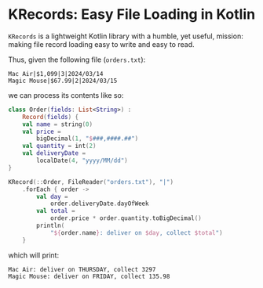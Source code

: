 # KRecords: Easy File Loading in Kotlin

`KRecords` is a lightweight Kotlin library with a humble, yet useful, mission:
making file record loading easy to write and easy to read.

Thus, given the following file (`orders.txt`):

````
Mac Air|$1,099|3|2024/03/14
Magic Mouse|$67.99|2|2024/03/15
````

we can process its contents like so:

````kotlin
class Order(fields: List<String>) :
    Record(fields) {
    val name = string(0)
    val price =
        bigDecimal(1, "$###,####.##")
    val quantity = int(2)
    val deliveryDate =
        localDate(4, "yyyy/MM/dd")
}

KRecord(::Order, FileReader("orders.txt"), "|")
    .forEach { order ->
        val day =
            order.deliveryDate.dayOfWeek
        val total =
            order.price * order.quantity.toBigDecimal()
        println(
            "${order.name}: deliver on $day, collect $total")
    }
````

which will print:

```
Mac Air: deliver on THURSDAY, collect 3297
Magic Mouse: deliver on FRIDAY, collect 135.98
```